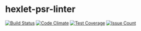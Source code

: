 
# hexlet-psr-linter

[![Build Status](https://travis-ci.org/0x4b1dN/hexlet-psr-linter.svg?branch=master)](https://travis-ci.org/hexlet-boilerplates/php-package)
[![Code Climate](https://codeclimate.com/github/0x4b1dN/hexlet-psr-linter/badges/gpa.svg)](https://codeclimate.com/github/0x4b1dN/hexlet-psr-linter)
[![Test Coverage](https://codeclimate.com/github/0x4b1dN/hexlet-psr-linter/badges/coverage.svg)](https://codeclimate.com/github/0x4b1dN/hexlet-psr-linter/coverage)
[![Issue Count](https://codeclimate.com/github/0x4b1dN/hexlet-psr-linter/badges/issue_count.svg)](https://codeclimate.com/github/0x4b1dN/hexlet-psr-linter)
